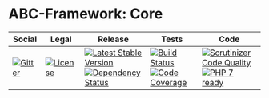 # ABC-Framework: Core

<table>
<thead>
<tr>
<th>Social</th>
<th>Legal</th>
<th>Release</th>
<th>Tests</th>
<th>Code</th>
</tr>
</thead>
<tbody>
<tr>
<td>
<a href="https://gitter.im/SetBased/php-abc?utm_source=badge&utm_medium=badge&utm_campaign=pr-badge"><img src="https://badges.gitter.im/SetBased/php-abc.svg" alt="Gitter"/></a>
</td>
<td>
<a href="https://packagist.org/packages/setbased/abc-core"><img src="https://poser.pugx.org/setbased/abc-core/license" alt="License"/></a>
</td>
<td>
<a href="https://packagist.org/packages/setbased/abc-core"><img src="https://poser.pugx.org/setbased/abc-core/v/stable" alt="Latest Stable Version"/></a><br/>
<a href="https://www.versioneye.com/user/projects/5725d284ba37ce0031fc2227"><img src="https://www.versioneye.com/user/projects/5725d284ba37ce0031fc2227/badge.svg?style=flat" alt="Dependency Status"/></a>
</td>
<td>
<a href="https://travis-ci.org/SetBased/php-abc-core"><img src="https://travis-ci.org/SetBased/php-abc-core.svg?branch=master" alt="Build Status"/></a><br/>
<a href="https://scrutinizer-ci.com/g/SetBased/php-abc-core/?branch=master"><img src="https://scrutinizer-ci.com/g/SetBased/php-abc-core/badges/coverage.png?b=master" alt="Code Coverage"/></a>
</td>
<td>
<a href="https://scrutinizer-ci.com/g/SetBased/php-abc-core/?branch=master"><img src="https://scrutinizer-ci.com/g/SetBased/php-abc-core/badges/quality-score.png?b=master" alt="Scrutinizer Code Quality"/></a><br/>
<a href="https://travis-ci.org/SetBased/php-abc-core"><img src="http://php7ready.timesplinter.ch/SetBased/php-abc-core/badge.svg" alt="PHP 7 ready"/></a>
</td>
</tr>
</tbody>
</table>
